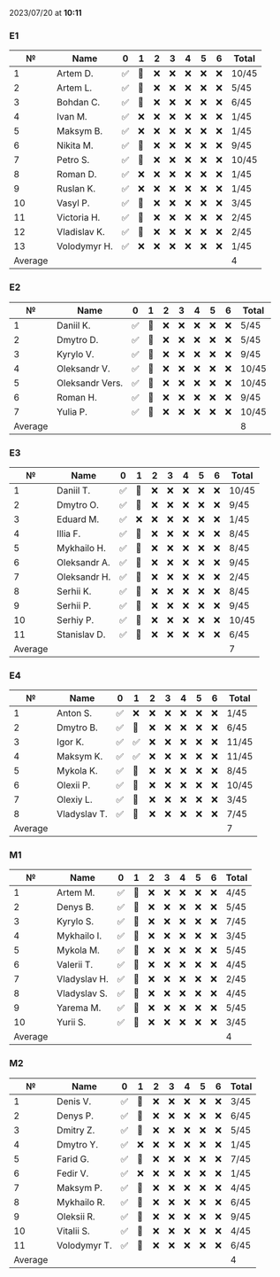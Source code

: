 2023/07/20 at **10:11**
### E1
|№|Name|0|1|2|3|4|5|6|Total|
|-----|-----|-----|-----|-----|-----|-----|-----|-----|-----|
|1|Artem D.|✅|🔄|❌|❌|❌|❌|❌|10/45|
|2|Artem L.|✅|🔄|❌|❌|❌|❌|❌|5/45|
|3|Bohdan C.|✅|🔄|❌|❌|❌|❌|❌|6/45|
|4|Ivan M.|✅|❌|❌|❌|❌|❌|❌|1/45|
|5|Maksym B.|✅|❌|❌|❌|❌|❌|❌|1/45|
|6|Nikita M.|✅|🔄|❌|❌|❌|❌|❌|9/45|
|7|Petro S.|✅|🔄|❌|❌|❌|❌|❌|10/45|
|8|Roman D.|✅|❌|❌|❌|❌|❌|❌|1/45|
|9|Ruslan K.|✅|❌|❌|❌|❌|❌|❌|1/45|
|10|Vasyl P.|✅|🔄|❌|❌|❌|❌|❌|3/45|
|11|Victoria H.|✅|🔄|❌|❌|❌|❌|❌|2/45|
|12|Vladislav K.|✅|🔄|❌|❌|❌|❌|❌|2/45|
|13|Volodymyr H.|✅|❌|❌|❌|❌|❌|❌|1/45|
|Average|||||||||4||

### E2
|№|Name|0|1|2|3|4|5|6|Total|
|-----|-----|-----|-----|-----|-----|-----|-----|-----|-----|
|1|Daniil K.|✅|🔄|❌|❌|❌|❌|❌|5/45|
|2|Dmytro D.|✅|🔄|❌|❌|❌|❌|❌|5/45|
|3|Kyrylo V.|✅|🔄|❌|❌|❌|❌|❌|9/45|
|4|Oleksandr V.|✅|🔄|❌|❌|❌|❌|❌|10/45|
|5|Oleksandr Vers.|✅|🔄|❌|❌|❌|❌|❌|10/45|
|6|Roman H.|✅|🔄|❌|❌|❌|❌|❌|9/45|
|7|Yulia P.|✅|🔄|❌|❌|❌|❌|❌|10/45|
|Average|||||||||8||

### E3
|№|Name|0|1|2|3|4|5|6|Total|
|-----|-----|-----|-----|-----|-----|-----|-----|-----|-----|
|1|Daniil T.|✅|🔄|❌|❌|❌|❌|❌|10/45|
|2|Dmytro O.|✅|🔄|❌|❌|❌|❌|❌|9/45|
|3|Eduard M.|✅|❌|❌|❌|❌|❌|❌|1/45|
|4|Illia F.|✅|🔄|❌|❌|❌|❌|❌|8/45|
|5|Mykhailo H.|✅|🔄|❌|❌|❌|❌|❌|8/45|
|6|Oleksandr A.|✅|🔄|❌|❌|❌|❌|❌|9/45|
|7|Oleksandr H.|✅|🔄|❌|❌|❌|❌|❌|2/45|
|8|Serhii K.|✅|🔄|❌|❌|❌|❌|❌|8/45|
|9|Serhii P.|✅|🔄|❌|❌|❌|❌|❌|9/45|
|10|Serhiy P.|✅|🔄|❌|❌|❌|❌|❌|10/45|
|11|Stanislav D.|✅|🔄|❌|❌|❌|❌|❌|6/45|
|Average|||||||||7||

### E4
|№|Name|0|1|2|3|4|5|6|Total|
|-----|-----|-----|-----|-----|-----|-----|-----|-----|-----|
|1|Anton S.|✅|❌|❌|❌|❌|❌|❌|1/45|
|2|Dmytro B.|✅|🔄|❌|❌|❌|❌|❌|6/45|
|3|Igor K.|✅|✅|❌|❌|❌|❌|❌|11/45|
|4|Maksym K.|✅|✅|❌|❌|❌|❌|❌|11/45|
|5|Mykola K.|✅|🔄|❌|❌|❌|❌|❌|8/45|
|6|Olexii P.|✅|🔄|❌|❌|❌|❌|❌|10/45|
|7|Olexiy L.|✅|🔄|❌|❌|❌|❌|❌|3/45|
|8|Vladyslav T.|✅|🔄|❌|❌|❌|❌|❌|7/45|
|Average|||||||||7||

### M1
|№|Name|0|1|2|3|4|5|6|Total|
|-----|-----|-----|-----|-----|-----|-----|-----|-----|-----|
|1|Artem M.|✅|🔄|❌|❌|❌|❌|❌|4/45|
|2|Denys B.|✅|🔄|❌|❌|❌|❌|❌|5/45|
|3|Kyrylo S.|✅|🔄|❌|❌|❌|❌|❌|7/45|
|4|Mykhailo I.|✅|🔄|❌|❌|❌|❌|❌|3/45|
|5|Mykola M.|✅|🔄|❌|❌|❌|❌|❌|5/45|
|6|Valerii T.|✅|🔄|❌|❌|❌|❌|❌|4/45|
|7|Vladyslav H.|✅|🔄|❌|❌|❌|❌|❌|2/45|
|8|Vladyslav S.|✅|🔄|❌|❌|❌|❌|❌|4/45|
|9|Yarema M.|✅|🔄|❌|❌|❌|❌|❌|5/45|
|10|Yurii S.|✅|🔄|❌|❌|❌|❌|❌|3/45|
|Average|||||||||4||

### M2
|№|Name|0|1|2|3|4|5|6|Total|
|-----|-----|-----|-----|-----|-----|-----|-----|-----|-----|
|1|Denis V.|✅|🔄|❌|❌|❌|❌|❌|3/45|
|2|Denys P.|✅|🔄|❌|❌|❌|❌|❌|6/45|
|3|Dmitry Z.|✅|🔄|❌|❌|❌|❌|❌|5/45|
|4|Dmytro Y.|✅|❌|❌|❌|❌|❌|❌|1/45|
|5|Farid G.|✅|🔄|❌|❌|❌|❌|❌|7/45|
|6|Fedir V.|✅|❌|❌|❌|❌|❌|❌|1/45|
|7|Maksym P.|✅|🔄|❌|❌|❌|❌|❌|4/45|
|8|Mykhailo R.|✅|🔄|❌|❌|❌|❌|❌|6/45|
|9|Oleksii R.|✅|🔄|❌|❌|❌|❌|❌|9/45|
|10|Vitalii S.|✅|🔄|❌|❌|❌|❌|❌|4/45|
|11|Volodymyr T.|✅|🔄|❌|❌|❌|❌|❌|6/45|
|Average|||||||||4||
